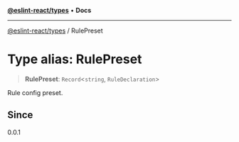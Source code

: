 [**@eslint-react/types**](../README.md) • **Docs**

***

[@eslint-react/types](../README.md) / RulePreset

# Type alias: RulePreset

> **RulePreset**: `Record`\<`string`, `RuleDeclaration`\>

Rule config preset.

## Since

0.0.1
